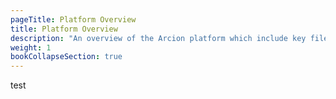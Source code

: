 ```yaml
---
pageTitle: Platform Overview
title: Platform Overview
description: "An overview of the Arcion platform which include key files, configurations, as well as architecture references"
weight: 1
bookCollapseSection: true
---
```


test
